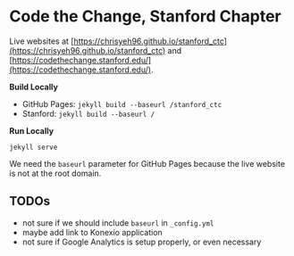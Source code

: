 # Code the Change, Stanford Chapter

Live websites at [https://chrisyeh96.github.io/stanford_ctc](https://chrisyeh96.github.io/stanford_ctc) and [https://codethechange.stanford.edu/](https://codethechange.stanford.edu/).

**Build Locally**

- GitHub Pages: `jekyll build --baseurl /stanford_ctc`
- Stanford: `jekyll build --baseurl /`

**Run Locally**

`jekyll serve`

We need the `baseurl` parameter for GitHub Pages because the live website is not at the root domain.


## TODOs

- not sure if we should include `baseurl` in `_config.yml`
- maybe add link to Konexio application
- not sure if Google Analytics is setup properly, or even necessary